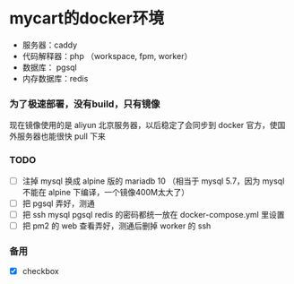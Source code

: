 # mycart的docker环境

+ 服务器：caddy
+ 代码解释器：php （workspace, fpm, worker）
+ 数据库： pgsql
+ 内存数据库：redis


### 为了极速部署，没有build，只有镜像

现在镜像使用的是 aliyun 北京服务器，以后稳定了会同步到 docker 官方，使国外服务器也能很快 pull 下来


### TODO

- [ ] 注掉 mysql 换成 alpine 版的 mariadb 10 （相当于 mysql 5.7，因为 mysql 不能在 alpine 下编译，一个镜像400M太大了）
- [ ] 把 pgsql 弄好，测通
- [ ] 把 ssh mysql pgsql redis 的密码都统一放在 docker-compose.yml 里设置
- [ ] 把 pm2 的 web 查看弄好，测通后删掉 worker 的 ssh

### 备用

- [X] checkbox
